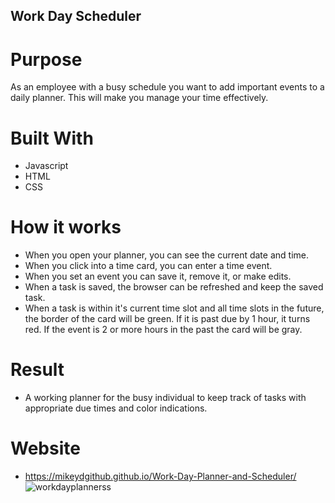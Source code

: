 ## Work Day Scheduler

# Purpose
As an employee with a busy schedule you want to add important events to a daily planner.
This will make you manage your time effectively.

# Built With
* Javascript
* HTML
* CSS

# How it works
* When you open your planner, you can see the current date and time.
* When you click into a time card, you can enter a time event.
* When you set an event you can save it, remove it, or make edits.
* When a task is saved, the browser can be refreshed and keep the saved task.
* When a task is within it's current time slot and all time slots in the future, the border of the card     will be green. If it is past due by 1 hour, it turns red. If the event is 2 or more hours in the past the card will be gray.

# Result
* A working planner for the busy individual to keep track of tasks with appropriate due times and color indications.

# Website
* https://mikeydgithub.github.io/Work-Day-Planner-and-Scheduler/
![workdayplannerss](https://user-images.githubusercontent.com/94988620/151891750-de90aa17-ea2d-42e1-b48d-ef319b9ccf55.JPG)